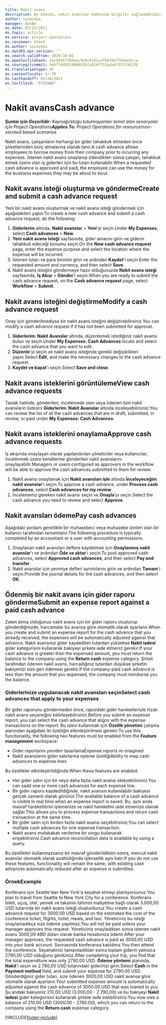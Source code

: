 ```yaml
---
title: Nakit avans
description: Bu konuda, nakit avanslar hakkında bilgiler sağlanmaktadır.
author: suvaidya
manager: AnnBe
ms.date: 03/25/2021
ms.topic: article
ms.service: project-operations
ms.reviewer: kfend
ms.author: suvaidya
ms.dyn365.ops.version: ''
ms.search.validFrom: 2020-10-01
ms.openlocfilehash: 5ac8956720deac9e9c9191cefb870a7fbbeedcca
ms.sourcegitcommit: 9ebf7dd501898053bfa824f732adabf3f273613b
ms.translationtype: HT
ms.contentlocale: tr-TR
ms.lasthandoff: 03/26/2021
ms.locfileid: "5715584"
---
```

# <a name="cash-advance"></a><span data-ttu-id="daf11-103">Nakit avans</span><span class="sxs-lookup"><span data-stu-id="daf11-103">Cash advance</span></span>

<span data-ttu-id="daf11-104">_**Şunlar için Geçerlidir:** Kaynağı/stoğu tutulmayanları temel alan senaryolar için Project Operations_</span><span class="sxs-lookup"><span data-stu-id="daf11-104">_**Applies To:** Project Operations for resource/non-stocked based scenarios_</span></span>

<span data-ttu-id="daf11-105">Nakit avans, çalışanların herhangi bir gider tahakkuk etmeden önce şirketlerinden borç almalarına olanak tanır.</span><span class="sxs-lookup"><span data-stu-id="daf11-105">A cash advance allows employees to borrow money from their company prior to incurring any expenses.</span></span> <span data-ttu-id="daf11-106">İstenen nakit avans onaylanıp ödendikten sonra çalışan, tahakkuk etmek üzere olan iş giderleri için bu tutarı kullanabilir.</span><span class="sxs-lookup"><span data-stu-id="daf11-106">When a requested cash advance is approved and paid, the employee can use the money for the business expenses they may be about to incur.</span></span> 

## <a name="create-and-submit-a-cash-advance-request"></a><span data-ttu-id="daf11-107">Nakit avans isteği oluşturma ve gönderme</span><span class="sxs-lookup"><span data-stu-id="daf11-107">Create and submit a cash advance request</span></span>
<span data-ttu-id="daf11-108">Yeni bir nakit avans oluşturmak ve nakit avans isteği göndermek için aşağıdakileri yapın:</span><span class="sxs-lookup"><span data-stu-id="daf11-108">To create a new cash advance and submit a cash advance request, do the following:</span></span> 

1. <span data-ttu-id="daf11-109">**Giderlerim** altında, **Nakit avanslar** > **Yeni**'yi seçin.</span><span class="sxs-lookup"><span data-stu-id="daf11-109">Under **My Expenses**, select **Cash advances** > **New**.</span></span> 
2. <span data-ttu-id="daf11-110">**Yeni nakit avans isteği** sayfasında, gider amacını girin ve giderin tahakkuk edeceği konumu seçin.</span><span class="sxs-lookup"><span data-stu-id="daf11-110">On the **New cash advance request** page, enter the expense purpose and select the location where the expense will be incurred.</span></span>
3. <span data-ttu-id="daf11-111">İstenen tutarı ve para birimini girin ve ardından **Kaydet**'i seçin.</span><span class="sxs-lookup"><span data-stu-id="daf11-111">Enter the requested amount and currency, and then select **Save**.</span></span> 
4. <span data-ttu-id="daf11-112">Nakit avans isteğini göndermeye hazır olduğunuzda **Nakit avans isteği** sayfasında, **İş Akışı** > **Gönder**'i seçin.</span><span class="sxs-lookup"><span data-stu-id="daf11-112">When you are ready to submit the cash advance request, on the **Cash advance request** page, select **Workflow** > **Submit**.</span></span>

## <a name="modify-a-cash-advance-request"></a><span data-ttu-id="daf11-113">Nakit avans isteğini değiştirme</span><span class="sxs-lookup"><span data-stu-id="daf11-113">Modify a cash advance request</span></span>

<span data-ttu-id="daf11-114">Onay için gönderilmediyse bir nakit avans isteğini değiştirebilirsiniz.</span><span class="sxs-lookup"><span data-stu-id="daf11-114">You can modify a cash advance request if it has not been submitted for approval.</span></span>

1. <span data-ttu-id="daf11-115">**Giderlerim: Nakit Avanslar** altında, düzenlemek istediğiniz nakit avansı bulun ve seçin.</span><span class="sxs-lookup"><span data-stu-id="daf11-115">Under **My Expenses: Cash Advances** locate and select the cash advance that you want to edit.</span></span>
2. <span data-ttu-id="daf11-116">**Düzenle**'yi seçin ve nakit avans isteğinde gerekli değişiklikleri yapın.</span><span class="sxs-lookup"><span data-stu-id="daf11-116">Select **Edit**, and make the necessary changes to the cash advance request.</span></span> 
3. <span data-ttu-id="daf11-117">**Kaydet ve kapat**'ı seçin.</span><span class="sxs-lookup"><span data-stu-id="daf11-117">Select **Save and close**.</span></span>


## <a name="view-cash-advance-requests"></a><span data-ttu-id="daf11-118">Nakit avans isteklerini görüntüleme</span><span class="sxs-lookup"><span data-stu-id="daf11-118">View cash advance requests</span></span>
<span data-ttu-id="daf11-119">Taslak halinde, gönderilen, incelemede olan veya ödenen tüm nakit avansların listesini **Giderlerim: Nakit Avanslar** altında inceleyebilirsiniz.</span><span class="sxs-lookup"><span data-stu-id="daf11-119">You can review the list of all the cash advances that are in draft, submitted, in review, or paid under **My Expenses: Cash Advances**.</span></span> 

## <a name="approve-cash-advance-requests"></a><span data-ttu-id="daf11-120">Nakit avans isteklerini onaylama</span><span class="sxs-lookup"><span data-stu-id="daf11-120">Approve cash advance requests</span></span>

<span data-ttu-id="daf11-121">İş akışında onaylayan olarak yapılandırılan yöneticiler veya kullanıcılar, incelenmek üzere kendilerine gönderilen nakit avanslarını onaylayabilir.</span><span class="sxs-lookup"><span data-stu-id="daf11-121">Managers or users configured as approvers in the workflow will be able to approve the cash advances submitted to them for review.</span></span> 

1. <span data-ttu-id="daf11-122">Nakit avansı onaylamak için **Nakit avansları işle** altında **İnceleyeceğim nakit avanslar**'ı seçin.</span><span class="sxs-lookup"><span data-stu-id="daf11-122">To approve a cash advance, under **Process cash advances**, select **Cash advances for my review**.</span></span>
2. <span data-ttu-id="daf11-123">İncelemeniz gereken nakit avansı seçin ve **Onayla**'yı seçin.</span><span class="sxs-lookup"><span data-stu-id="daf11-123">Select the cash advance you need to review and select **Approve**.</span></span>  

## <a name="pay-cash-advances"></a><span data-ttu-id="daf11-124">Nakit avansları ödeme</span><span class="sxs-lookup"><span data-stu-id="daf11-124">Pay cash advances</span></span> 
<span data-ttu-id="daf11-125">Aşağıdaki yordam genellikle bir muhasebeci veya muhasebe izinleri olan bir kullanıcı tarafından tamamlanır.</span><span class="sxs-lookup"><span data-stu-id="daf11-125">The following procedure is typically completed by an accountant or a user with accounting permissions.</span></span>

1. <span data-ttu-id="daf11-126">Onaylanan nakit avansları deftere kaydetmek için **Onaylanmış nakit avanslar**'ı ve ardından **Öde ve aktar**'ı seçin.</span><span class="sxs-lookup"><span data-stu-id="daf11-126">To post approved cash advances, select **Approved cash advances**, and then select **Pay and transfer**.</span></span>  
2. <span data-ttu-id="daf11-127">Nakit avanslar için yevmiye defteri ayrıntılarını girin ve ardından **Tamam**'ı seçin.</span><span class="sxs-lookup"><span data-stu-id="daf11-127">Provide the journal details for the cash advances, and then select **OK**.</span></span> 

## <a name="submit-an-expense-report-against-a-paid-cash-advance"></a><span data-ttu-id="daf11-128">Ödenmiş bir nakit avans için gider raporu gönderme</span><span class="sxs-lookup"><span data-stu-id="daf11-128">Submit an expense report against a paid cash advance</span></span> 

<span data-ttu-id="daf11-129">Zaten almış olduğunuz nakit avans için bir gider raporu oluşturup gönderdiğinizde, harcamalar bu avansa göre otomatik olarak ayarlanır.</span><span class="sxs-lookup"><span data-stu-id="daf11-129">When you create and submit an expense report for the cash advance that you already received, the expenses will be automatically adjusted against that advance.</span></span> <span data-ttu-id="daf11-130">Nakit avansınız gider kaydedilen tutardan yüksekse **Nakit iadesi** gider kategorisini kullanarak bakiyeyi şirkete iade etmeniz gerekir.</span><span class="sxs-lookup"><span data-stu-id="daf11-130">If your cash advance is greater than the expensed amount, you must return the balance to the company using the **Return cash** expense category.</span></span> <span data-ttu-id="daf11-131">Şirket tarafından ödenen nakit avans, harcadığınız tutardan düşükse şirketin bakiyenizi size geri ödemesi gerekir.</span><span class="sxs-lookup"><span data-stu-id="daf11-131">If the company-paid cash advance is less than the amount that you expensed, the company must reimburse you the balance.</span></span> 

### <a name="select-cash-advances-that-apply-to-your-expenses"></a><span data-ttu-id="daf11-132">Giderlerinize uygulanacak nakit avansları seçin</span><span class="sxs-lookup"><span data-stu-id="daf11-132">Select cash advances that apply to your expenses</span></span>
<span data-ttu-id="daf11-133">Bir gider raporunu göndermeden önce, rapordaki gider hareketleriyle hizalı nakit avans seçeneğini belirleyebilirsiniz.</span><span class="sxs-lookup"><span data-stu-id="daf11-133">Before you submit an expense report, you can select the cash advance that aligns with the expense transactions on the report.</span></span> <span data-ttu-id="daf11-134">Bu işlevi kullanmak için **Özellik yönetimi** çalışma alanından aşağıdaki iki özelliğin etkinleştirilmesi gerekir:</span><span class="sxs-lookup"><span data-stu-id="daf11-134">To use this functionality, the following two features must be enabled from the **Feature management** workspace:</span></span>

  - <span data-ttu-id="daf11-135">Gider raporlarını yeniden tasarlama</span><span class="sxs-lookup"><span data-stu-id="daf11-135">Expense reports re-imagined</span></span>
  - <span data-ttu-id="daf11-136">Nakit avanslarını gider satırlarına eşleme özelliği</span><span class="sxs-lookup"><span data-stu-id="daf11-136">Ability to map cash advances to expense lines</span></span>
 
 <span data-ttu-id="daf11-137">Bu özellikler etkinleştirildiğinde:</span><span class="sxs-lookup"><span data-stu-id="daf11-137">When these features are enabled:</span></span>
 
  - <span data-ttu-id="daf11-138">Her gider satırı için bir veya daha fazla nakit avansı ekleyebilirsiniz.</span><span class="sxs-lookup"><span data-stu-id="daf11-138">You can sadd one or more cash advances for each expense line.</span></span>
  - <span data-ttu-id="daf11-139">Bir gider raporu kaydedildiğinde, nakit avansın kullanılabilir bakiyesi gerçek zamanlı olarak görünür.</span><span class="sxs-lookup"><span data-stu-id="daf11-139">The available balance of a cash advance is visible in real time when an expense report is saved.</span></span> <span data-ttu-id="daf11-140">Bu, aynı anda masraf hareketlerini işlemenize ve nakit hareketini iade etmenize olanak sağlar.</span><span class="sxs-lookup"><span data-stu-id="daf11-140">This allows you to process expense transactions and return cash transaction at the same time.</span></span>
  - <span data-ttu-id="daf11-141">Bir gider satırı için birden fazla nakit avansı seçebilirsiniz.</span><span class="sxs-lookup"><span data-stu-id="daf11-141">You can select multiple cash advances for one expense transaction.</span></span>
  - <span data-ttu-id="daf11-142">Nakit avans mutabakatı verilerine bir sorgu kullanarak erişebilirsiniz.</span><span class="sxs-lookup"><span data-stu-id="daf11-142">Cash advance reconciliation data is available by using a query.</span></span> 
 
<span data-ttu-id="daf11-143">Bu özellikleri kullanmazsanız bir masraf gönderildikten sonra, mevcut nakit avanslar otomatik olarak azaltıldığında işlevsellik aynı kalır.</span><span class="sxs-lookup"><span data-stu-id="daf11-143">If you do not use these features, functionality will remain the same, with existing cash advances automatically reduced after an expense is submitted.</span></span>

### <a name="example"></a><span data-ttu-id="daf11-144">Örnek</span><span class="sxs-lookup"><span data-stu-id="daf11-144">Example</span></span> 
<span data-ttu-id="daf11-145">Konferans için Seattle'dan New York'a seyahat etmeyi planlıyorsunuz.</span><span class="sxs-lookup"><span data-stu-id="daf11-145">You plan to travel from Seattle to New York City for a conference.</span></span> <span data-ttu-id="daf11-146">Konferans bileti, uçuş, otel, yemek ve taksinin tahmini maliyetine bağlı olarak 3.000,00 USD tutarında bir nakit avans isteği oluşturdunuz.</span><span class="sxs-lookup"><span data-stu-id="daf11-146">You create a cash advance request for 3000.00 USD based on the estimated the cost of the conference ticket, flights, hotel, meals, and taxi.</span></span> <span data-ttu-id="daf11-147">Yöneticiniz bu isteği onaylamadıkça size ödeme yapılmaz.</span><span class="sxs-lookup"><span data-stu-id="daf11-147">You will not be paid unless your manager approves this request.</span></span> <span data-ttu-id="daf11-148">Yöneticiniz onayladıktan sonra istenen nakit avans 3000,00 ABD doları olarak banka hesabınıza ödenir.</span><span class="sxs-lookup"><span data-stu-id="daf11-148">After your manager approves, the requested cash advance is paid as 3000.00 USD into your bank account.</span></span> <span data-ttu-id="daf11-149">Sonrasında konferansa katıldınız.</span><span class="sxs-lookup"><span data-stu-id="daf11-149">You then attend the conference.</span></span> <span data-ttu-id="daf11-150">Seyahatinizi tamamladıktan sonra toplam giderin yalnızca 2790,00 USD olduğunu gördünüz.</span><span class="sxs-lookup"><span data-stu-id="daf11-150">After completing your trip, you find that the total expenditure was only 2790.00 USD.</span></span> <span data-ttu-id="daf11-151">**Ödeme yöntemi** alanında, **Nakit**'i seçin ve 2.790,00 USD tutarındaki giderinizi girin.</span><span class="sxs-lookup"><span data-stu-id="daf11-151">Select **Cash** in the **Payment method** field, and submit your expense for 2790.00 USD.</span></span> <span data-ttu-id="daf11-152">Gönderdiğiniz gider tutarı, size ödenen 3000,00 USD nakit avansa göre otomatik olarak ayarlanır.</span><span class="sxs-lookup"><span data-stu-id="daf11-152">Your submitted expense amount is automatically adjusted against the cash advance of 3000.00 USD that was loaned to you.</span></span> <span data-ttu-id="daf11-153">Şu andaki bakiyeniz 210,00 USD (3.000,00 - 2.790,00) ve bu bakiyeyi **Nakit iadesi** gider kategorisini kullanarak şirkete iade edebilirsiniz.</span><span class="sxs-lookup"><span data-stu-id="daf11-153">You now owe a balance of 210.00 USD (3000.00 - 2790.00), which you can return to the company using the **Return cash** expense category.</span></span>



[!INCLUDE[footer-include](../includes/footer-banner.md)]
